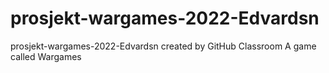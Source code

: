 # prosjekt-wargames-2022-Edvardsn
prosjekt-wargames-2022-Edvardsn created by GitHub Classroom
A game called Wargames
